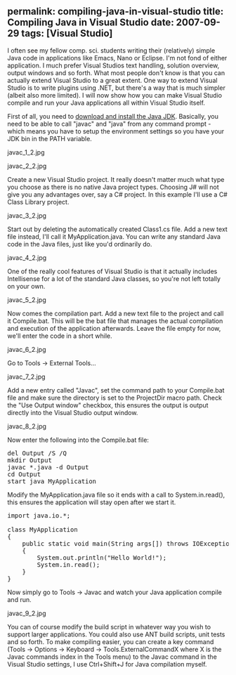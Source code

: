permalink: compiling-java-in-visual-studio
title: Compiling Java in Visual Studio
date: 2007-09-29
tags: [Visual Studio]
---
I often see my fellow comp. sci. students writing their (relatively) simple Java code in applications like Emacs, Nano or Eclipse. I'm not fond of either application. I much prefer Visual Studios text handling, solution overview, output windows and so forth. What most people don't know is that you can actually extend Visual Studio to a great extent. One way to extend Visual Studio is to write plugins using .NET, but there's a way that is much simpler (albeit also more limited). I will now show how you can make Visual Studio compile and run your Java applications all within Visual Studio itself.

<!-- more -->

First of all, you need to [download and install the Java JDK](http://java.sun.com/javase/downloads/index.jsp). Basically, you need to be able to call "javac" and "java" from any command prompt - which means you have to setup the environment settings so you have your JDK bin in the PATH variable.

javac_1_2.jpg

javac_2_2.jpg

Create a new Visual Studio project. It really doesn't matter much what type you choose as there is no native Java project types. Choosing J# will not give you any advantages over, say a C# project. In this example I'll use a C# Class Library project.

javac_3_2.jpg

Start out by deleting the automatically created Class1.cs file. Add a new text file instead, I'll call it MyApplication.java. You can write any standard Java code in the Java files, just like you'd ordinarily do.

javac_4_2.jpg

One of the really cool features of Visual Studio is that it actually includes Intellisense for a lot of the standard Java classes, so you're not left totally on your own.

javac_5_2.jpg

Now comes the compilation part. Add a new text file to the project and call it Compile.bat. This will be the bat file that manages the actual compilation and execution of the application afterwards. Leave the file empty for now, we'll enter the code in a short while.

javac_6_2.jpg

Go to Tools -> External Tools...

javac_7_2.jpg

Add a new entry called "Javac", set the command path to your Compile.bat file and make sure the directory is set to the ProjectDir macro path. Check the "Use Output window" checkbox, this ensures the output is output directly into the Visual Studio output window.

javac_8_2.jpg

Now enter the following into the Compile.bat file:

<pre lang="java">del Output /S /Q
mkdir Output
javac *.java -d Output
cd Output
start java MyApplication</pre>

Modify the MyApplication.java file so it ends with a call to System.in.read(), this ensures the application will stay open after we start it.

<pre lang="java">import java.io.*;

class MyApplication
{
	public static void main(String args[]) throws IOException
	{
		System.out.println("Hello World!");
		System.in.read();
	}
}</pre>

Now simply go to Tools -> Javac and watch your Java application compile and run.

javac_9_2.jpg

You can of course modify the build script in whatever way you wish to support larger applications. You could also use ANT build scripts, unit tests and so forth. To make compiling easier, you can create a key command (Tools -> Options -> Keyboard -> Tools.ExternalCommandX where X is the Javac commands index in the Tools menu) to the Javac command in the Visual Studio settings, I use Ctrl+Shift+J for Java compilation myself.

